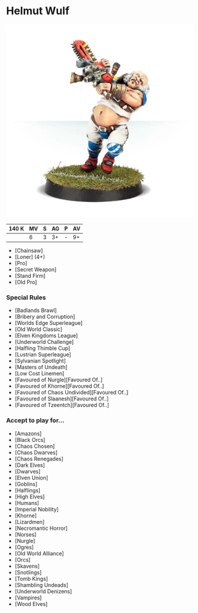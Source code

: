 # Helmut Wulf

![](../media/starplayers/HelmutWulf01.webp)

| 140 K  | MV | S | AG | P | AV |
| --- | --- | --- | --- | --- | --- |
| | 6 | 3 | 3+ | - | 9+ |

* [Chainsaw]
* [Loner] (4+)
* [Pro]
* [Secret Weapon]
* [Stand Firm]
* [Old Pro]

### Special Rules
* [Badlands Brawl]
* [Bribery and Corruption]
* [Worlds Edge Superleague]
* [Old World Classic]
* [Elven Kingdoms League]
* [Underworld Challenge]
* [Halfling Thimble Cup]
* [Lustrian Superleague]
* [Sylvanian Spotlight]
* [Masters of Undeath]
* [Low Cost Linemen]
* [Favoured of Nurgle][Favoured Of..]
* [Favoured of Khorne][Favoured Of..]
* [Favoured of Chaos Undivided][Favoured Of..]
* [Favoured of Slaanesh][Favoured Of..]
* [Favoured of Tzeentch][Favoured Of..]

### Accept to play for...
* [Amazons]
* [Black Orcs]
* [Chaos Chosen]
* [Chaos Dwarves]
* [Chaos Renegades]
* [Dark Elves]
* [Dwarves]
* [Elven Union]
* [Goblins]
* [Halflings]
* [High Elves]
* [Humans]
* [Imperial Nobility]
* [Khorne]
* [Lizardmen]
* [Necromantic Horror]
* [Norses]
* [Nurgle]
* [Ogres]
* [Old World Alliance]
* [Orcs]
* [Skavens]
* [Snotlings]
* [Tomb Kings]
* [Shambling Undeads]
* [Underworld Denizens]
* [Vampires]
* [Wood Elves]
